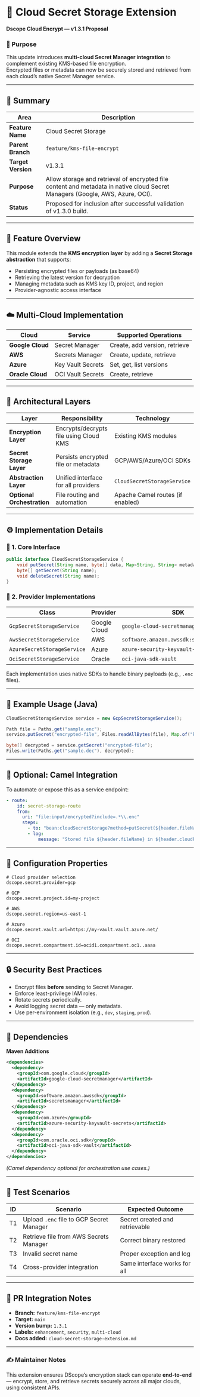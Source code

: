 # 🧩 Cloud Secret Storage Extension  
**Dscope Cloud Encrypt — v1.3.1 Proposal**

### 📘 Purpose  
This update introduces **multi-cloud Secret Manager integration** to complement existing KMS-based file encryption.  
Encrypted files or metadata can now be securely stored and retrieved from each cloud’s native Secret Manager service.

---

## 🚀 Summary

| Area | Description |
|-------|-------------|
| **Feature Name** | Cloud Secret Storage |
| **Parent Branch** | `feature/kms-file-encrypt` |
| **Target Version** | v1.3.1 |
| **Purpose** | Allow storage and retrieval of encrypted file content and metadata in native cloud Secret Managers (Google, AWS, Azure, OCI). |
| **Status** | Proposed for inclusion after successful validation of v1.3.0 build. |

---

## 🔐 Feature Overview

This module extends the **KMS encryption layer** by adding a **Secret Storage abstraction** that supports:

- Persisting encrypted files or payloads (as base64)  
- Retrieving the latest version for decryption  
- Managing metadata such as KMS key ID, project, and region  
- Provider-agnostic access interface  

---

## ☁️ Multi-Cloud Implementation

| Cloud | Service | Supported Operations |
|--------|----------|----------------------|
| **Google Cloud** | Secret Manager | Create, add version, retrieve |
| **AWS** | Secrets Manager | Create, update, retrieve |
| **Azure** | Key Vault Secrets | Set, get, list versions |
| **Oracle Cloud** | OCI Vault Secrets | Create, retrieve |

---

## 🧱 Architectural Layers

| Layer | Responsibility | Technology |
|--------|----------------|------------|
| **Encryption Layer** | Encrypts/decrypts file using Cloud KMS | Existing KMS modules |
| **Secret Storage Layer** | Persists encrypted file or metadata | GCP/AWS/Azure/OCI SDKs |
| **Abstraction Layer** | Unified interface for all providers | `CloudSecretStorageService` |
| **Optional Orchestration** | File routing and automation | Apache Camel routes (if enabled) |

---

## ⚙️ Implementation Details

### 🧩 1. Core Interface
```java
public interface CloudSecretStorageService {
    void putSecret(String name, byte[] data, Map<String, String> metadata);
    byte[] getSecret(String name);
    void deleteSecret(String name);
}
```

### 🧩 2. Provider Implementations
| Class | Provider | SDK |
|--------|-----------|----|
| `GcpSecretStorageService` | Google Cloud | `google-cloud-secretmanager` |
| `AwsSecretStorageService` | AWS | `software.amazon.awssdk:secretsmanager` |
| `AzureSecretStorageService` | Azure | `azure-security-keyvault-secrets` |
| `OciSecretStorageService` | Oracle | `oci-java-sdk-vault` |

Each implementation uses native SDKs to handle binary payloads (e.g., `.enc` files).

---

## 🧾 Example Usage (Java)

```java
CloudSecretStorageService service = new GcpSecretStorageService();

Path file = Paths.get("sample.enc");
service.putSecret("encrypted-file", Files.readAllBytes(file), Map.of("kmsKey", "projects/my-project/..."));

byte[] decrypted = service.getSecret("encrypted-file");
Files.write(Paths.get("sample.dec"), decrypted);
```

---

## 🧩 Optional: Camel Integration

To automate or expose this as a service endpoint:
```yaml
- route:
    id: secret-storage-route
    from:
      uri: "file:input/encrypted?include=.*\\.enc"
      steps:
        - to: "bean:cloudSecretStorage?method=putSecret(${header.fileName}, ${body})"
        - log:
            message: "Stored file ${header.fileName} in ${header.cloudProvider} Secret Manager"
```

---

## 🧠 Configuration Properties

```properties
# Cloud provider selection
dscope.secret.provider=gcp

# GCP
dscope.secret.project.id=my-project

# AWS
dscope.secret.region=us-east-1

# Azure
dscope.secret.vault.url=https://my-vault.vault.azure.net/

# OCI
dscope.secret.compartment.id=ocid1.compartment.oc1..aaaa
```

---

## 🔒 Security Best Practices

- Encrypt files **before** sending to Secret Manager.  
- Enforce least-privilege IAM roles.  
- Rotate secrets periodically.  
- Avoid logging secret data — only metadata.  
- Use per-environment isolation (e.g., `dev`, `staging`, `prod`).  

---

## 🧱 Dependencies

**Maven Additions**
```xml
<dependencies>
  <dependency>
    <groupId>com.google.cloud</groupId>
    <artifactId>google-cloud-secretmanager</artifactId>
  </dependency>
  <dependency>
    <groupId>software.amazon.awssdk</groupId>
    <artifactId>secretsmanager</artifactId>
  </dependency>
  <dependency>
    <groupId>com.azure</groupId>
    <artifactId>azure-security-keyvault-secrets</artifactId>
  </dependency>
  <dependency>
    <groupId>com.oracle.oci.sdk</groupId>
    <artifactId>oci-java-sdk-vault</artifactId>
  </dependency>
</dependencies>
```

*(Camel dependency optional for orchestration use cases.)*

---

## 🧩 Test Scenarios

| ID | Scenario | Expected Outcome |
|----|-----------|------------------|
| T1 | Upload `.enc` file to GCP Secret Manager | Secret created and retrievable |
| T2 | Retrieve file from AWS Secrets Manager | Correct binary restored |
| T3 | Invalid secret name | Proper exception and log |
| T4 | Cross-provider integration | Same interface works for all |

---

## 🧾 PR Integration Notes

- **Branch:** `feature/kms-file-encrypt`  
- **Target:** `main`  
- **Version bump:** `1.3.1`  
- **Labels:** `enhancement`, `security`, `multi-cloud`  
- **Docs added:** `cloud-secret-storage-extension.md`

---

### ✍️ Maintainer Notes
This extension ensures DScope’s encryption stack can operate **end-to-end** — encrypt, store, and retrieve secrets securely across all major clouds, using consistent APIs.

